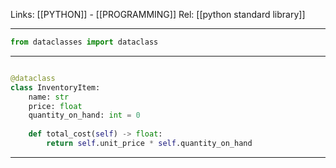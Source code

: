 Links: [[PYTHON]] - [[PROGRAMMING]]
Rel: [[python standard library]]

--- 
```py
from dataclasses import dataclass
```
--- 

```py

@dataclass
class InventoryItem:
	name: str
	price: float
	quantity_on_hand: int = 0
	
	def total_cost(self) -> float:
		return self.unit_price * self.quantity_on_hand
```

--- 